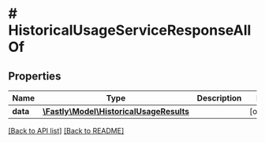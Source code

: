 # # HistoricalUsageServiceResponseAllOf

## Properties

Name | Type | Description | Notes
------------ | ------------- | ------------- | -------------
**data** | [**\Fastly\Model\HistoricalUsageResults**](HistoricalUsageResults.md) |  | [optional] 


[[Back to API list]](../../README.md#endpoints) [[Back to README]](../../README.md)

